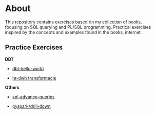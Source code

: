 # About
This repository contains exercises based on my collection of books, focusing on SQL querying and PL/SQL programming. Practical exercises inspired by the concepts and examples found in the books, internet.

## Practice Exercises
**DBT**
- [dbt-hello-world](dbt_drafts/dbt-hello-world/)

- [hr-dwh transformacje](dbt_drafts/dbt-hr-transformation/)

**Others**
- [sql-advance-queries](sql-advance-queries/)

- [pyspark/drill-down](spark/drill-down/)
